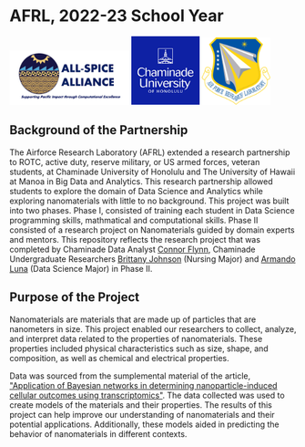 # AFRL, 2022-23 School Year

<img src="Graphics/spice_logo_circle.png" width="210" /> <img src="Graphics/cuh_logo.png" width="120" /> <img src="Graphics/afrl_transparent.png" width="120" />


## Background of the Partnership 

The Airforce Research Laboratory (AFRL) extended a research partnership to ROTC, active duty, reserve military, or US armed forces, veteran students, at Chaminade University of Honolulu and The University of Hawaii at Manoa in Big Data and Analytics. This research partnership allowed students to explore the domain of Data Science and Analytics while exploring nanomaterials with little to no background. This project was built into two phases. Phase I, consisted of training each student in Data Science programming skills, mathmatical and computational skills. Phase II consisted of a research project on Nanomaterials guided by domain experts and mentors.  This repository reflects the research project that was completed by Chaminade Data Analyst [Connor Flynn](https://github.com/ConnorFlynn), Chaminade Undergraduate Researchers [Brittany Johnson](https://github.com/Brittanysas) (Nursing Major) and [Armando Luna](https://github.com/the-lunaverse) (Data Science Major) in Phase II. 




## Purpose of the Project

Nanomaterials are materials that are made up of particles that are nanometers in size. This project enabled our researchers to collect, analyze, and interpret data related to the properties of nanomaterials. These properties included physical characteristics such as size, shape, and composition, as well as chemical and electrical properties. 

Data was sourced from the sumplemental material of the article, ["Application of Bayesian networks in determining nanoparticle-induced cellular outcomes using transcriptomics"](https://www.tandfonline.com/doi/full/10.1080/17435390.2019.1595206). The data collected was used to create models of the materials and their properties. The results of this project can help improve our understanding of nanomaterials and their potential applications. Additionally, these models aided in predicting the behavior of nanomaterials in different contexts.

